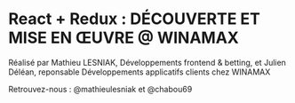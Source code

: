 # React + Redux : DÉCOUVERTE ET MISE EN ŒUVRE @ WINAMAX

Réalisé par Mathieu LESNIAK, Développements frontend & betting,  et Julien Déléan, reponsable Développements applicatifs clients chez WINAMAX

Retrouvez-nous : @mathieulesniak et @chabou69